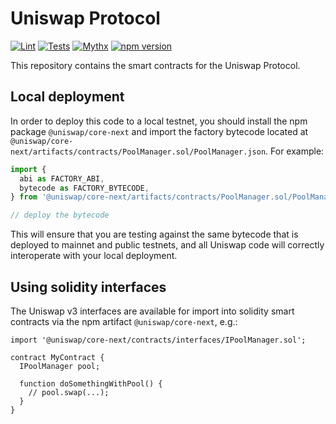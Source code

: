 # Uniswap Protocol

[![Lint](https://github.com/Uniswap/core-next/actions/workflows/lint.yml/badge.svg)](https://github.com/Uniswap/core-next/actions/workflows/lint.yml)
[![Tests](https://github.com/Uniswap/core-next/actions/workflows/tests.yml/badge.svg)](https://github.com/Uniswap/core-next/actions/workflows/tests.yml)
[![Mythx](https://github.com/Uniswap/core-next/actions/workflows/mythx.yml/badge.svg)](https://github.com/Uniswap/core-next/actions/workflows/mythx.yml)
[![npm version](https://img.shields.io/npm/v/@uniswap/core-next/latest.svg)](https://www.npmjs.com/package/@uniswap/core-next/v/latest)

This repository contains the smart contracts for the Uniswap Protocol.

## Local deployment

In order to deploy this code to a local testnet, you should install the npm package
`@uniswap/core-next`
and import the factory bytecode located at
`@uniswap/core-next/artifacts/contracts/PoolManager.sol/PoolManager.json`.
For example:

```typescript
import {
  abi as FACTORY_ABI,
  bytecode as FACTORY_BYTECODE,
} from '@uniswap/core-next/artifacts/contracts/PoolManager.sol/PoolManager.json'

// deploy the bytecode
```

This will ensure that you are testing against the same bytecode that is deployed to
mainnet and public testnets, and all Uniswap code will correctly interoperate with
your local deployment.

## Using solidity interfaces

The Uniswap v3 interfaces are available for import into solidity smart contracts
via the npm artifact `@uniswap/core-next`, e.g.:

```solidity
import '@uniswap/core-next/contracts/interfaces/IPoolManager.sol';

contract MyContract {
  IPoolManager pool;

  function doSomethingWithPool() {
    // pool.swap(...);
  }
}
```
